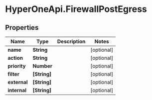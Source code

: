 # HyperOneApi.FirewallPostEgress

## Properties

Name | Type | Description | Notes
------------ | ------------- | ------------- | -------------
**name** | **String** |  | [optional] 
**action** | **String** |  | [optional] 
**priority** | **Number** |  | [optional] 
**filter** | **[String]** |  | [optional] 
**external** | **[String]** |  | [optional] 
**internal** | **[String]** |  | [optional] 



